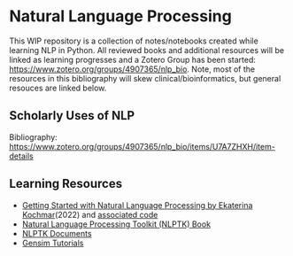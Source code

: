 # Natural Language Processing

This WIP repository is a collection of notes/notebooks created while learning NLP in Python. All reviewed books and additional resources will be linked as learning progresses and a Zotero Group has been started: https://www.zotero.org/groups/4907365/nlp_bio. Note, most of the resources in this bibliography will skew clinical/bioinformatics, but general resouces are linked below. 

## Scholarly Uses of NLP
Bibliography: https://www.zotero.org/groups/4907365/nlp_bio/items/U7A7ZHXH/item-details 

## Learning Resources
* [Getting Started with Natural Language Processing by Ekaterina Kochmar](https://livebook.manning.com/book/getting-started-with-natural-language-processing/chapter-1/v-10/)(2022) and [associated code](https://github.com/ekochmar/Getting-Started-with-NLP)
* [Natural Language Processing Toolkit (NLPTK) Book](https://www.nltk.org/book/ch01.html)
* [NLPTK Documents](https://www.nltk.org/)
* [Gensim Tutorials](https://radimrehurek.com/gensim/auto_examples/index.html#documentation)

